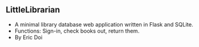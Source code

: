 ## LittleLibrarian

* A minimal library database web application written in Flask and SQLite.
* Functions: Sign-in, check books out, return them.
* By Eric Doi

